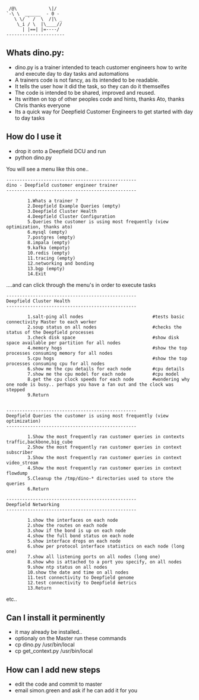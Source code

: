  
     /@\            \|/   
    `-\ \  ______  - 0 -   
       \ \/ ` /  \  /|\ _   
        \_i / \  |\____//   
          | |==| |=----/   
    ----------------------   

## Whats dino.py:


* dino.py is a trainer intended to teach customer engineers how to write and execute day to day tasks and automations
* A trainers code is not fancy, as its intended to be readable.
* It tells the user how it did the task, so they can do it themselfes
* The code is intended to be shared, improved and reused.
* Its written on top of other peoples code and hints, thanks Ato, thanks Chris thanks everyone
* Its a quick way for Deepfield Customer Engineers to get started with day to day tasks 

## How do I use it 

* drop it onto a Deepfield DCU and run 
* python dino.py 

You will see a menu like this one..   

	-------------------------------------------------
	dino - Deepfield customer engineer trainer
	-------------------------------------------------

            1.Whats a trainer ? 
            2.Deepfield Example Queries (empty) 
            3.Deepfield Cluster Health
            4.Deepfield Cluster Configuration 
            5.Queries the customer is using most frequently (view optimization, thanks ato)
            6.mysql (empty)
            7.postgres (empty)
            8.impala (empty)
            9.kafka (empoty)
            10.redis (empty)
            11.tracing (empty)
            12.networking and bonding
            13.bgp (empty)
            14.Exit

....and can click through the menu's in order to execute tasks   


	-------------------------------------------------
	Deepfield Cluster Health
	-------------------------------------------------

            1.salt-ping all nodes                          #tests basic connectivity Master to each worker
            2.soup status on all nodes                     #checks the status of the Deepfield processes
            3.check disk space                             #show disk space available per partition for all nodes    
            4.memory hogs                                  #show the top processes consuming memory for all nodes 
            5.cpu hogs                                     #show the top processes consuming cpu for all nodes 
            6.show me the cpu details for each node        #cpu details
            7.show me the cpu model for each node          #cpu model
            8.get the cpu clock speeds for each node       #wondering why one node is busy.. perhaps you have a fan out and the clock was stepped
            9.Return


	-------------------------------------------------
	Deepfield Queries the customer is using most frequently (view optimization)
	-------------------------------------------------

            1.Show the most frequently ran customer queries in contexts traffic,backbone,big_cube 
            2.Show the most frequently ran customer queries in context subscriber
            3.Show the most frequently ran customer queries in context video_stream
            4.Show the most frequently ran customer queries in context flowdump
            5.Cleanup the /tmp/dino-* directories used to store the queries
            6.Return

	-------------------------------------------------
	Deepfield Networking
	-------------------------------------------------

            1.show the interfaces on each node 
            2.show the routes on each node 
            3.show if the bond is up on each node 
            4.show the full bond status on each node 
            5.show interface drops on each node 
            6.show per protocol interface statistics on each node (long one) 
            7.show all listening ports on all nodes (long one) 
            8.show who is attached to a port you specify, on all nodes 
            9.show ntp status on all nodes 
            10.show the date and time on all nodes 
            11.test connectivity to Deepfield genome
            12.test connectivity to Deepfield metrics 
            13.Return

etc..  

 
## Can I install it perminently 

* it may already be installed.. 
* optionaly on the Master run these commands
* cp dino.py /usr/bin/local
* cp get_context.py /usr/bin/local 

## How can I add new steps

* edit the code and commit to master    
* email simon.green and ask if he can add it for you 


